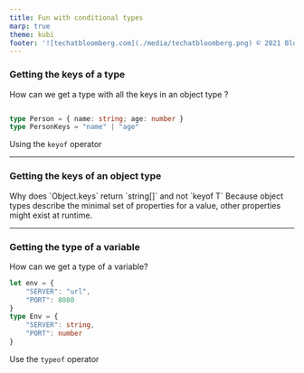 ```yaml
---
title: Fun with conditional types
marp: true
theme: kubi
footer: '![techatbloomberg.com](./media/techatbloomberg.png) © 2021 Bloomberg Finance L.P. All rights reserved. ![techatbloomberg.com](./media/bloomberg.png)'
---
```


### Getting the keys of a type

<question>

How can we get a type with all the keys in an object type ?

```ts

type Person = { name: string; age: number }
type PersonKeys = "name" | "age"

```
</question>

<answer>

Using the `keyof` operator

</answer>

---

### Getting the keys of an object type

<question>
Why does `Object.keys` return `string[]` and not `keyof T`
</question>
<answer>
Because object types describe the minimal set of properties for a value, other properties might exist at runtime.
</answer>

---

### Getting the type of a variable

<question>

How can we get a type of a variable?
```ts
let env = {
    "SERVER": "url",
    "PORT": 8080
}
type Env = {
    "SERVER": string,
    "PORT": number
}
```

</question>
<answer>

Use the `typeof` operator

</answer>

